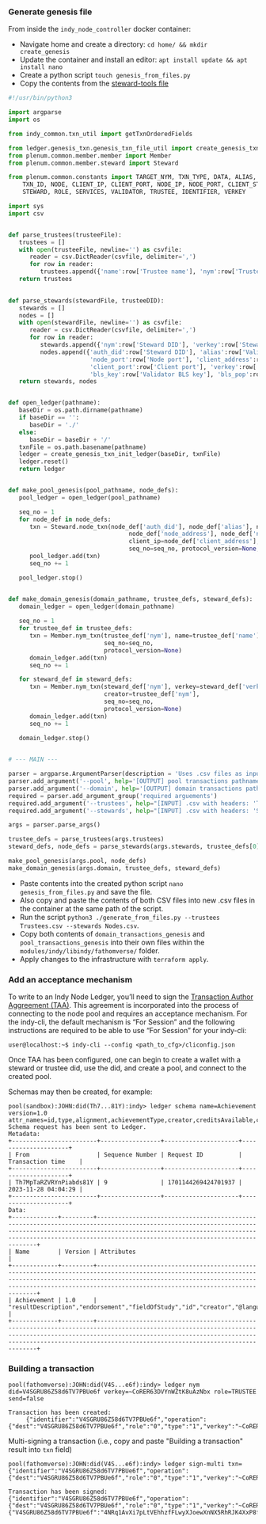 ### Generate genesis file 
From inside the `indy_node_controller` docker container:
- Navigate home and create a directory: `cd home/ && mkdir create_genesis`
- Update the container and install an editor: `apt install update && apt install nano`
- Create a python script `touch genesis_from_files.py` 
- Copy the contents from the [steward-tools file](https://github.com/sovrin-foundation/steward-tools/blob/master/create_genesis/genesis_from_files.py) 
```python
#!/usr/bin/python3

import argparse
import os

from indy_common.txn_util import getTxnOrderedFields

from ledger.genesis_txn.genesis_txn_file_util import create_genesis_txn_init_ledger
from plenum.common.member.member import Member
from plenum.common.member.steward import Steward

from plenum.common.constants import TARGET_NYM, TXN_TYPE, DATA, ALIAS, BLS_KEY, \
    TXN_ID, NODE, CLIENT_IP, CLIENT_PORT, NODE_IP, NODE_PORT, CLIENT_STACK_SUFFIX, NYM, \
    STEWARD, ROLE, SERVICES, VALIDATOR, TRUSTEE, IDENTIFIER, VERKEY

import sys
import csv


def parse_trustees(trusteeFile):
   trustees = []
   with open(trusteeFile, newline='') as csvfile:
      reader = csv.DictReader(csvfile, delimiter=',')
      for row in reader:
         trustees.append({'name':row['Trustee name'], 'nym':row['Trustee DID'], 'verkey':row['Trustee verkey']})
   return trustees
         

def parse_stewards(stewardFile, trusteeDID):
   stewards = []
   nodes = []
   with open(stewardFile, newline='') as csvfile:
      reader = csv.DictReader(csvfile, delimiter=',')
      for row in reader:
         stewards.append({'nym':row['Steward DID'], 'verkey':row['Steward verkey'], 'auth_did':trusteeDID})
         nodes.append({'auth_did':row['Steward DID'], 'alias':row['Validator alias'], 'node_address':row['Node IP address'], 
                       'node_port':row['Node port'], 'client_address':row['Client IP address'], 
                       'client_port':row['Client port'], 'verkey':row['Validator verkey'], 
                       'bls_key':row['Validator BLS key'], 'bls_pop':row['Validator BLS POP']})
   return stewards, nodes


def open_ledger(pathname):
   baseDir = os.path.dirname(pathname)
   if baseDir == '':
      baseDir = './'
   else:
      baseDir = baseDir + '/'
   txnFile = os.path.basename(pathname)
   ledger = create_genesis_txn_init_ledger(baseDir, txnFile)
   ledger.reset()
   return ledger


def make_pool_genesis(pool_pathname, node_defs):
   pool_ledger = open_ledger(pool_pathname)   

   seq_no = 1
   for node_def in node_defs:
      txn = Steward.node_txn(node_def['auth_did'], node_def['alias'], node_def['verkey'],
                                  node_def['node_address'], node_def['node_port'], node_def['client_port'], 
                                  client_ip=node_def['client_address'], blskey=node_def['bls_key'],
                                  seq_no=seq_no, protocol_version=None, bls_key_proof=node_def['bls_pop'])
      pool_ledger.add(txn)
      seq_no += 1

   pool_ledger.stop()


def make_domain_genesis(domain_pathname, trustee_defs, steward_defs):
   domain_ledger = open_ledger(domain_pathname)
   
   seq_no = 1
   for trustee_def in trustee_defs:
      txn = Member.nym_txn(trustee_def['nym'], name=trustee_def['name'], verkey=trustee_def['verkey'], role=TRUSTEE,
                           seq_no=seq_no,
                           protocol_version=None)
      domain_ledger.add(txn)
      seq_no += 1   

   for steward_def in steward_defs:
      txn = Member.nym_txn(steward_def['nym'], verkey=steward_def['verkey'], role=STEWARD, 
                           creator=trustee_def['nym'],
                           seq_no=seq_no,
                           protocol_version=None)
      domain_ledger.add(txn)
      seq_no += 1
   
   domain_ledger.stop()


# --- MAIN ---

parser = argparse.ArgumentParser(description = 'Uses .csv files as inputs for trustee and steward info, and produces genesis files.')
parser.add_argument('--pool', help='[OUTPUT] pool transactions pathname.', default='./pool_transactions')
parser.add_argument('--domain', help='[OUTPUT] domain transactions pathname.', default='./domain_transactions')
required = parser.add_argument_group('required arguements')
required.add_argument('--trustees', help="[INPUT] .csv with headers: 'Trustee name', 'Trustee DID', 'Trustee verkey'", required=True)
required.add_argument('--stewards', help="[INPUT] .csv with headers: 'Steward DID', 'Steward verkey', 'Validator alias', 'Node IP address','Node port', 'Client IP address', 'Client port', 'Validator verkey', 'Validator BLS key', 'Validator BLS POP'", required=True)

args = parser.parse_args()

trustee_defs = parse_trustees(args.trustees)
steward_defs, node_defs = parse_stewards(args.stewards, trustee_defs[0]["nym"])   # The first trustee 'onboards' all stewards

make_pool_genesis(args.pool, node_defs)
make_domain_genesis(args.domain, trustee_defs, steward_defs)
```
- Paste contents into the created python script `nano genesis_from_files.py` and save the file.
- Also copy and paste the contents of both CSV files into new .csv files in the container at the same path of the script.
- Run the script `python3 ./generate_from_files.py --trustees Trustees.csv --stewards Nodes.csv`.
- Copy both contents of `domain_transactions_genesis` and `pool_transactions_genesis` into their own files within the `modules/indy/libindy/fathomverse/` folder.
- Apply changes to the infrastructure with `terraform apply`.  

### Add an acceptance mechanism

To write to an Indy Node Ledger, you’ll need to sign the [Transaction Author Aggreement (TAA)](https://github.com/hyperledger/indy-sdk/blob/main/docs/how-tos/transaction-author-agreement.md). This agreement is incorporated into the process of connecting to the node pool and requires an acceptance mechanism. For the indy-cli, the default mechanism is “For Session” and the following instructions are required to be able to use “For Session” for your indy-cli:

```
user@localhost:~$ indy-cli --config <path_to_cfg>/cliconfig.json
```

Once TAA has been configured, one can begin to create a wallet with a steward or trustee did, use the did, and create a pool, and connect to the created pool.

Schemas may then be created, for example:
```console
pool(sandbox):JOHN:did(Th7...81Y):indy> ledger schema name=Achievement version=1.0 attr_names=id,type,alignment,achievementType,creator,creditsAvailable,criteria,description,endorsement,endorsementJwt,fieldOfStudy,humanCode,image,@language,name,otherIdentifier,related,resultDescription,specialization,tag,version
Schema request has been sent to Ledger.
Metadata:
+------------------------+-----------------+---------------------+---------------------+
| From                   | Sequence Number | Request ID          | Transaction time    |
+------------------------+-----------------+---------------------+---------------------+
| Th7MpTaRZVRYnPiabds81Y | 9               | 1701144269424701937 | 2023-11-28 04:04:29 |
+------------------------+-----------------+---------------------+---------------------+
Data:
+-------------+---------+-----------------------------------------------------------------------------------------------------------------------------------------------------------------------------------------------------------------------------------------------------------------------+
| Name        | Version | Attributes                                                                                                                                                                                                                                                            |
+-------------+---------+-----------------------------------------------------------------------------------------------------------------------------------------------------------------------------------------------------------------------------------------------------------------------+
| Achievement | 1.0     | "resultDescription","endorsement","fieldOfStudy","id","creator","@language","name","creditsAvailable","humanCode","otherIdentifier","description","type","related","achievementType","endorsementJwt","specialization","criteria","version","tag","image","alignment" |
+-------------+---------+-----------------------------------------------------------------------------------------------------------------------------------------------------------------------------------------------------------------------------------------------------------------------+
```

### Building a transaction
```terminal
pool(fathomverse):JOHN:did(V4S...e6f):indy> ledger nym did=V4SGRU86Z58d6TV7PBUe6f verkey=~CoRER63DVYnWZtK8uAzNbx role=TRUSTEE send=false

Transaction has been created:
     {"identifier":"V4SGRU86Z58d6TV7PBUe6f","operation":{"dest":"V4SGRU86Z58d6TV7PBUe6f","role":"0","type":"1","verkey":"~CoRER63DVYnWZtK8uAzNbx"},"protocolVersion":2,"reqId":1700440097985973563,"signature":"4NRq1AvXi7pLtVEhhzfFLwyXJoewXnNX5RhRJK4XxP8fYaZf7o36MLhktvAwTV1NB4W6dZrb1GiEJhfaL5cXS4Lb"}
```
Multi-signing a transaction (i.e., copy and paste "Building a transaction" result into `txn` field)
```terminal
pool(fathomverse):JOHN:did(V4S...e6f):indy> ledger sign-multi txn={"identifier":"V4SGRU86Z58d6TV7PBUe6f","operation":{"dest":"V4SGRU86Z58d6TV7PBUe6f","role":"0","type":"1","verkey":"~CoRER63DVYnWZtK8uAzNbx"},"protocolVersion":2,"reqId":1700440097985973563,"signature":"4NRq1AvXi7pLtVEhhzfFLwyXJoewXnNX5RhRJK4XxP8fYaZf7o36MLhktvAwTV1NB4W6dZrb1GiEJhfaL5cXS4Lb"}

Transaction has been signed:
{"identifier":"V4SGRU86Z58d6TV7PBUe6f","operation":{"dest":"V4SGRU86Z58d6TV7PBUe6f","role":"0","type":"1","verkey":"~CoRER63DVYnWZtK8uAzNbx"},"protocolVersion":2,"reqId":1700440097985973563,"signatures":{"V4SGRU86Z58d6TV7PBUe6f":"4NRq1AvXi7pLtVEhhzfFLwyXJoewXnNX5RhRJK4XxP8fYaZf7o36MLhktvAwTV1NB4W6dZrb1GiEJhfaL5cXS4Lb"}}
```